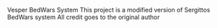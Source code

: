 Vesper BedWars System 
This project is a modified version of Sergittos BedWars system
All credit goes to the original author

